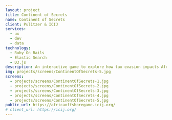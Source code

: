 ```yaml
---
layout: project
title: Continent of Secrets
name: Continent of Secrets
client: Pulitzer & ICIJ
services:
  - ux
  - dev
  - data
technology:
  - Ruby On Rails
  - Elastic Search
  - D3.js
description: An interactive game to explore how tax evasion impacts African economies, in the context of the Panama Papers global investigation. ICIJ wanted to explore new ways of telling stories about tax evasion and Africa, a vast territory composed of many different countries which the western world doesn't know too much about. With this in mind we designed a game which mixes general issues about Africa and how they match with tax evasion. Project has been supported by the Pulitzer Center. <a href="https://www.icij.org/blog/2016/09/continent-of-secrets-untold-stories/">How we did it</a>.
img: projects/screens/ContinentOfSecrets-5.jpg
screens:
  - projects/screens/ContinentOfSecrets-1.jpg
  - projects/screens/ContinentOfSecrets-2.jpg
  - projects/screens/ContinentOfSecrets-3.jpg
  - projects/screens/ContinentOfSecrets-4.jpg
  - projects/screens/ContinentOfSecrets-5.jpg
public_url: https://africaoffshoregame.icij.org/
# client_url: https://icij.org/
---
```

